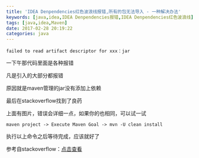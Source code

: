 ```yaml
---
title: 'IDEA Denpendencies红色波浪线报错,所有的包无法导入 - 一种解决办法'
keywords: [java,idea,IDEA Denpendencies报错,IDEA Denpendencies红色波浪线]
tags: [java,idea,Maven]
date: 2017-02-28 20:19:22
categories: java
---
```

```
failed to read artifact descriptor for xxx：jar
```
一下午那代码里面是各种报错

凡是引入的大部分都报错

原因就是maven管理的jar没有添加上依赖

最后在stackoverflow找到了良药

上面有图片，错误会详细一点，如果你的也相同，可以试一试
```
maven project -> Execute Maven Goal -> mvn -U clean install
```
执行以上命令之后等待完成，应该就好了

参考自stackoverflow：<a href="http://stackoverflow.com/questions/11454822/import-maven-dependencies-in-intellij-idea" target="_blank">点击查看</a>
